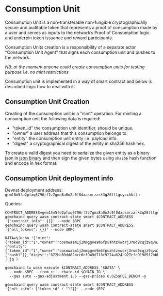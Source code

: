 # Consumption Unit

Consumption Unit is a non-transferable non-fungible cryptographically secure and auditable token
that represents a proof of consumption made by a user and 
serves as inputs to the network’s Proof of Consumption logic 
and underpin token issuance and reward participants. 

Consumption Units creation is a responsibility of a separate actor "Consumption Unit Agent" that
signs each consumption unit and pushes to the network.

_NB: at the moment anyone could create consumption units for testing purpose i.e. no mint restrictions_

Consumption unit is implemented in a way of smart contract and below is described logic how to deal with it.

## Consumption Unit Creation

Creating of the consumption unit is a "mint" operation. 
For minting a consumption unit the following data is required:
- "token_id" the consumption unit identifier, should be unique.
- "owner" a user address that this consumption belongs to.
- "entity" the consumption unit entity i.e. payload info.
- "digest" a cryptographical digest of the entity in sha256 hash hex.

To create a valid digest you need to serialize the given entity as a binary json in
[json binary](https://github.com/CosmWasm/serde-json-wasm)
and then sign the given bytes using `sha256` hash function and encode in hex format.

## Consumption Unit deployment info

Devnet deployment address: `gem15m5fe2pfxq6796rf2z7gma8a0n2s0f0dxasmrzark3q26tltgsyschkllh`

Queries: 

```shell
CONTRACT_ADDRESS=gem15m5fe2pfxq6796rf2z7gma8a0n2s0f0dxasmrzark3q26tltgsyschkllh
gemchaind query wasm contract-state smart $CONTRACT_ADDRESS '{"contract_info": {}}' --node $RPC
gemchaind query wasm contract-state smart $CONTRACT_ADDRESS '{"all_tokens": {}}' --node $RPC

DATA=$(echo '{"mint":{"token_id":"1","owner":"cosmwasm1j2mmggve9m6fpuahtzvwcrj3rud9cqjz9qva39cekgpk9vprae8s4haddx","extension":{"entity":{"token_id":"1","owner":"cosmwasm1j2mmggve9m6fpuahtzvwcrj3rud9cqjz9qva39cekgpk9vprae8s4haddx","consumption_value":"100","nominal_quantity":"100","nominal_currency":"usd","commitment_tier":1,"hashes":["hash1"]},"digest":"872be89dd82bcc6cf949d718f9274a624c927cfc91905f2bbb72fa44c9ea876d"}}}' | jq )

gemchaind tx wasm execute $CONTRACT_ADDRESS "$DATA" \
  --node $RPC --from ci --chain-id $CHAIN_ID \
  --gas auto --gas-adjustment 1.5 --gas-prices 0.025$FEE_DENOM -y

gemchaind query wasm contract-state smart $CONTRACT_ADDRESS '{"nft_info": {"token_id" : "1"}}' --node $RPC

```

